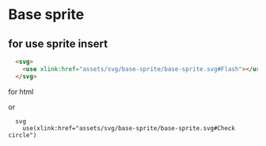 # Base sprite

## for use sprite insert

```html
  <svg>
    <use xlink:href="assets/svg/base-sprite/base-sprite.svg#Flash"></use>
  </svg>    
```
for html

or 

```pug
  svg
    use(xlink:href="assets/svg/base-sprite/base-sprite.svg#Check circle")
```
